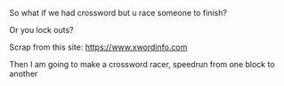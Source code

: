 

So what if we had crossword but u race someone to finish?

Or you lock outs?

Scrap from this site: https://www.xwordinfo.com

Then I am going to make a crossword racer, speedrun from one block to another
